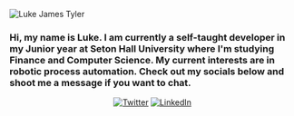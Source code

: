 ![Luke James Tyler](https://i.imgur.com/pw4QIh9.png)
### Hi, my name is Luke. I am currently a self-taught developer in my Junior year at Seton Hall University where I'm studying Finance and Computer Science. My current interests are in robotic process automation. Check out my socials below and shoot me a message if you want to chat.

<p align="center" style="margin-top: 1rem;" >
	<a href="https://twitter.com/LukeJamesTyler"><img src="https://img.shields.io/twitter/follow/LukeJamesTyler?label=Twitter&style=social" alt="Twitter"></a>
	<a href="https://www.linkedin.com/in/luke-james-tyler/"><img src="https://img.shields.io/badge/LinkedIn--_.svg?style=social&logo=linkedin" alt="LinkedIn"></a>
</p>

<!--
**lukejamestyler/lukejamestyler** is a ✨ _special_ ✨ repository because its `README.md` (this file) appears on your GitHub profile.

Here are some ideas to get you started:

- 🔭 I’m currently working on ...
- 🌱 I’m currently learning ...
- 👯 I’m looking to collaborate on ...
- 🤔 I’m looking for help with ...
- 💬 Ask me about ...
- 📫 How to reach me: ...
- 😄 Pronouns: ...
- ⚡ Fun fact: ...
-->
